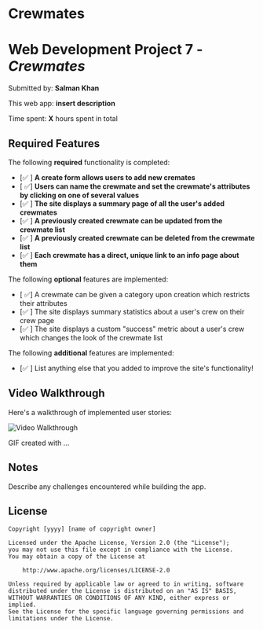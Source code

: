 # Crewmates
# Web Development Project 7 - *Crewmates*

Submitted by: **Salman Khan**

This web app: **insert description**

Time spent: **X** hours spent in total

## Required Features

The following **required** functionality is completed:

- [✅ ] **A create form allows users to add new cremates**
- [ ✅] **Users can name the crewmate and set the crewmate's attributes by clicking on one of several values**
- [✅ ] **The site displays a summary page of all the user's added crewmates**
- [✅ ] **A previously created crewmate can be updated from the crewmate list**
- [✅ ] **A previously created crewmate can be deleted from the crewmate list**
- [✅ ] **Each crewmate has a direct, unique link to an info page about them**

The following **optional** features are implemented:

- [ ✅] A crewmate can be given a category upon creation which restricts their attributes
- [✅ ] The site displays summary statistics about a user's crew on their crew page 
- [✅ ] The site displays a custom "success" metric about a user's crew which changes the look of the crewmate list

The following **additional** features are implemented:

* [✅ ] List anything else that you added to improve the site's functionality!

## Video Walkthrough

Here's a walkthrough of implemented user stories:

<img src='http://i.imgur.com/link/to/your/gif/file.gif' title='Video Walkthrough' width='' alt='Video Walkthrough' />

<!-- Replace this with whatever GIF tool you used! -->
GIF created with ...  
<!-- Recommended tools:
[Kap](https://getkap.co/) for macOS
[ScreenToGif](https://www.screentogif.com/) for Windows
[peek](https://github.com/phw/peek) for Linux. -->

## Notes

Describe any challenges encountered while building the app.

## License

    Copyright [yyyy] [name of copyright owner]

    Licensed under the Apache License, Version 2.0 (the "License");
    you may not use this file except in compliance with the License.
    You may obtain a copy of the License at

        http://www.apache.org/licenses/LICENSE-2.0

    Unless required by applicable law or agreed to in writing, software
    distributed under the License is distributed on an "AS IS" BASIS,
    WITHOUT WARRANTIES OR CONDITIONS OF ANY KIND, either express or implied.
    See the License for the specific language governing permissions and
    limitations under the License.
